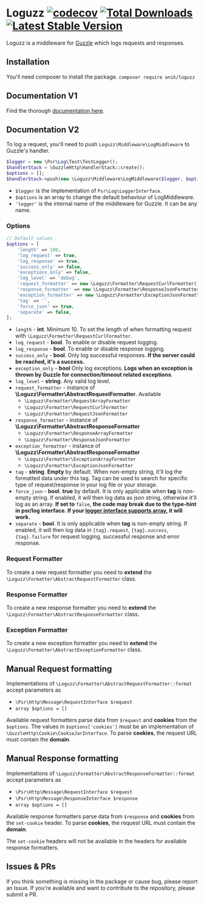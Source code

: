 Loguzz
[![codecov](https://codecov.io/gh/ssi-anik/loguzz/branch/master/graph/badge.svg?token=L35HVDZ91V)](https://codecov.io/gh/ssi-anik/loguzz)
[![Total Downloads](https://poser.pugx.org/anik/loguzz/downloads)](//packagist.org/packages/anik/loguzz)
[![Latest Stable Version](https://poser.pugx.org/anik/loguzz/v)](//packagist.org/packages/anik/loguzz)
==============

Loguzz is a middleware for [Guzzle](https://github.com/guzzle/guzzle) which logs requests and responses.

## Installation

You'll need composer to install the package.
`composer require anik/loguzz`

## Documentation V1

Find the thorough [documentation here](https://bit.ly/3dwgYB1).

## Documentation V2

To log a request, you'll need to push `Loguzz\Middleware\LogMiddleware` to Guzzle's handler.

```php
$logger = new \Psr\Log\Test\TestLogger();
$handlerStack = \GuzzleHttp\HandlerStack::create();
$options = [];
$handlerStack->push(new \Loguzz\Middleware\LogMiddleware($logger, $options), 'logger');
```

- `$logger` is the implementation of `Psr\Log\LoggerInterface`.
- `$options` is an array to change the default behaviour of LogMiddleware.
- `'logger'` is the internal name of the middleware for Guzzle. It can be any name.

### Options

```php
// Default values
$options = [
    'length' => 100,
    'log_request' => true,
    'log_response' => true,
    'success_only' => false,
    'exceptions_only' => false,
    'log_level' => 'debug',
    'request_formatter' => new \Loguzz\Formatter\RequestCurlFormatter(),
    'response_formatter' => new \Loguzz\Formatter\ResponseJsonFormatter(),
    'exception_formatter' => new \Loguzz\Formatter\ExceptionJsonFormatter(),
    'tag' => '',
    'force_json' => true,
    'separate' => false,
];
```

- `length` - **int**. Minimum 10. To set the length of when formatting request
  with `\Loguzz\Formatter\RequestCurlFormatter`.
- `log_request` - **bool**. To enable or disable request logging.
- `log_response` - **bool**. To enable or disable response logging.
- `success_only` - **bool**. Only log successful responses. **If the server could be reached, it's a success.**
- `exception_only` - **bool** Only log exceptions. **Logs when an exception is thrown by Guzzle for connection/timeout
  related exceptions**.
- `log_level` - **string**. Any valid log level.
- `request_formatter` - instance of **\Loguzz\Formatter\AbstractRequestFormatter**. Available
    * `\Loguzz\Formatter\RequestArrayFormatter`
    * `\Loguzz\Formatter\RequestCurlFormatter`
    * `\Loguzz\Formatter\RequestJsonFormatter`
- `response_formatter` - instance of **\Loguzz\Formatter\AbstractResponseFormatter**
    * `\Loguzz\Formatter\ResponseArrayFormatter`
    * `\Loguzz\Formatter\ResponseJsonFormatter`
- `exception_formatter` - instance of **\Loguzz\Formatter\AbstractResponseFormatter**
    * `\Loguzz\Formatter\ExceptionArrayFormatter`
    * `\Loguzz\Formatter\ExceptionJsonFormatter`
- `tag` - **string**. **Empty** by default. When non-empty string, it'll log the formatted data under this tag. Tag can
  be used to search for specific type of request/response in your log file or your storage.
- `force_json` - **bool**. **true** by default. It is only applicable when **tag** is non-empty string. If enabled, it
  will then log data as
  json string, otherwise it'll log as an array. **If set to** `false`, **the code may break due to the type-hint in
  psr/log interface. If
  your [logger interface supports array](https://github.com/laravel/framework/blob/dd5c5178274e64d0384dc30bf2c8139b00dba098/src/Illuminate/Log/Logger.php#L260),
  it will work.**
- `separate` - **bool**. It is only applicable when **tag** is non-empty string. If enabled, it will then log data
  in `{tag}.request`, `{tag}.success`, `{tag}.failure` for request logging, successful response and error response.

### Request Formatter

To create a new request formatter you need to **extend** the `\Loguzz\Formatter\AbstractRequestFormatter` class.

### Response Formatter

To create a new response formatter you need to **extend** the `\Loguzz\Formatter\AbstractResponseFormatter` class.

### Exception Formatter

To create a new exception formatter you need to **extend** the `\Loguzz\Formatter\AbstractExceptionFormatter` class.

## Manual Request formatting

Implementations of `\Loguzz\Formatter\AbstractRequestFormatter::format` accept parameters as

- `\Psr\Http\Message\RequestInterface $request`
- `array $options = []`

Available request formatters parse data from `$request` and **cookies** from the `$options`. The values
in `$options['cookies']` must be an implementation of `\GuzzleHttp\Cookie\CookieJarInterface`. To parse **cookies**, the
request URL must contain the **domain**.

## Manual Response formatting

Implementations of `\Loguzz\Formatter\AbstractResponseFormatter::format` accept parameters as

- `\Psr\Http\Message\RequestInterface $request`
- `\Psr\Http\Message\ResponseInterface $response`
- `array $options = []`

Available response formatters parse data from `$response` and **cookies** from the `set-cookie` header. To parse
**cookies**, the request URL must contain the **domain**.

The `set-cookie` headers will not be available in the headers for available response formatters.

## Issues & PRs

If you think something is missing in the package or cause bug, please report an Issue. If you're available and want to
contribute to the repository, please submit a PR.
